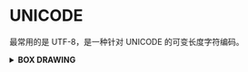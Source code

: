 # UNICODE

最常用的是 UTF-8，是一种针对 UNICODE 的可变长度字符编码。

<details>
<summary><b>BOX DRAWING</b></summary>
<p>

常用：

- `─`: U+2500.
- `│`: U+2502.
- `└`: U+2514.
- `├`: U+251C.

例：

```tex
Dataset
├──folder1
├──folder2
│  ├──item2.1
│  └──item2.2
└──folder3
   └──item3.1
```

参考[此处](https://www.fuhaoku.net/block/Box_Drawing)。

</p>
</details>
